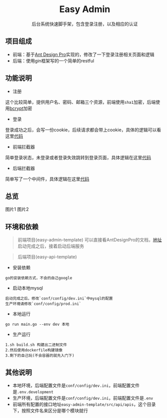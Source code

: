 <h1 align="center">Easy Admin</h1>
<div align="center">
后台系统快速脚手架，包含登录注册，以及相应的认证
</div>

项目组成
----
- 前端：基于[Ant Design Pro](https://pro.ant.design/)实现的，修改了一下登录注册相关页面和逻辑
- 后端：使用gin框架写的一个简单的restful

功能说明
----
- 注册

这个比较简单，提供用户名、密码、邮箱三个资源，前端使用`sha1`加密，后端使用[bcrypt](https://pkg.go.dev/golang.org/x/crypto/bcrypt)加密

- 登录

登录成功之后，会写一份cookie，后续请求都会带上cookie，具体的逻辑可以看这里[代码](easy-api-template/util/cookie.go)

- 前端拦截器

简单登录状态，未登录或者登录失效跳转到登录页面，具体逻辑在这里[代码](easy-admin-template/src/utils/request.js)

- 后端拦截器

简单写了一个中间件，具体逻辑在这里[代码](easy-api-template/middleware/auth.go)

总览
----
图片1
图片2

环境和依赖
----

> 前端项目(easy-admin-template)
可以直接看AntDesignPro的文档，[地址](https://github.com/vueComponent/ant-design-vue-pro/blob/master/README.zh-CN.md)
启动完成之后，接着启动后端服务

> 后端项目(easy-api-template)

- 安装依赖
```shell
go的安装依赖方式，不会的自己google
```

- 启动本地mysql
```shell
启动完成之后，修改`conf/config/dev.ini`中mysql的配置
生产环境请修改`conf/config/prod.ini`
```

- 本地运行
```shell
go run main.go --env dev 本地
```

- 生产运行
```shell
1.sh build.sh 构建出二进制文件
2.然后使用dockerfile构建镜像
3.剩下的自己玩(不会容器的就先入门下)
```


其他说明
----
- 本地环境，后端配置文件是`conf/config/dev.ini`，前端配置文件是`.env.development`
- 生产环境，后端配置文件是`conf/config/dev.ini`，前端配置文件是`.env`
- 前端所有配置的接口地址`easy-admin-template/src/api/apis`，这个目录下，按照文件名来区分是哪个模块就行


